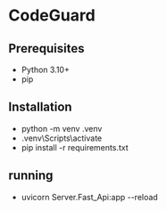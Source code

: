 # **CodeGuard** 

## **Prerequisites**
- Python 3.10+
- pip

## **Installation** 
- python -m venv .venv
- .venv\Scripts\activate
- pip install -r requirements.txt

## **running**
 - uvicorn Server.Fast_Api:app --reload



